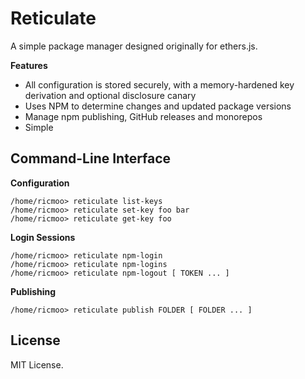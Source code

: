 Reticulate
==========

A simple package manager designed originally for ethers.js.

**Features**
- All configuration is stored securely, with a memory-hardened key derivation and optional disclosure canary
- Uses NPM to determine changes and updated package versions
- Manage npm publishing, GitHub releases and monorepos
- Simple


Command-Line Interface
----------------------

**Configuration**

```
/home/ricmoo> reticulate list-keys
/home/ricmoo> reticulate set-key foo bar
/home/ricmoo> reticulate get-key foo
```

**Login Sessions**

```
/home/ricmoo> reticulate npm-login
/home/ricmoo> reticulate npm-logins
/home/ricmoo> reticulate npm-logout [ TOKEN ... ]
```

**Publishing**

```
/home/ricmoo> reticulate publish FOLDER [ FOLDER ... ]
```


License
-------

MIT License.
